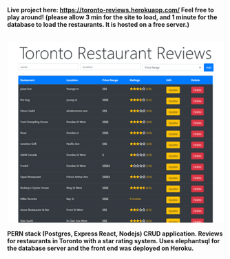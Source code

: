 <b>Live project here:<b> https://toronto-reviews.herokuapp.com/
  Feel free to play around! (please allow 3 min for the site to load, and 1 minute for the database to load the restaurants. It is hosted on a free server.)
  <br>
    <br>
    <br>
![](torontoreviews.png)

PERN stack (Postgres, Express React, Nodejs) CRUD application. Reviews for restaurants in Toronto with a star rating system. Uses elephantsql for the database server and the front end was deployed on Heroku. 

